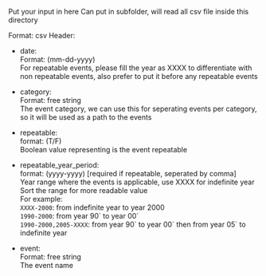 Put your input in here
Can put in subfolder, will read all csv file inside this directory

Format: csv Header: 
- date:  
  Format: (mm-dd-yyyy)  
  For repeatable events, please fill the year as XXXX to differentiate with non repeatable events, also prefer to put it before any repeatable events

- category:  
  Format: free string  
  The event category, we can use this for seperating events per category, so it will be used as a path to the events

- repeatable:  
  format: (T/F)  
  Boolean value representing is the event repeatable

- repeatable_year_period:  
  format: (yyyy-yyyy) [required if repeatable, seperated by comma]  
  Year range where the events is applicable, use XXXX for indefinite year  
  Sort the range for more readable value   
  For example:  
  `XXXX-2000`: from indefinite year to year 2000  
  `1990-2000`: from year 90\` to year 00\`  
  `1990-2000,2005-XXXX`: from year 90\` to year 00\` then from year 05\` to indefinite year  

- event:  
  Format: free string  
  The event name